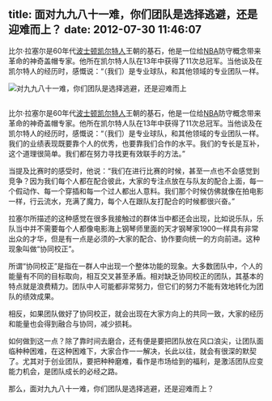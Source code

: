 title: 面对九九八十一难，你们团队是选择逃避，还是迎难而上？
date: 2012-07-30 11:46:07
---

比尔·拉塞尔是60年代<a href="http://baike.baidu.com/view/38089.htm">波士顿凯尔特人</a>王朝的基石，他是一位给<a href="http://baike.baidu.com/view/582.htm">NBA</a>防守概念带来革命的神奇盖帽专家。他所在凯尔特人队在13年中获得了11次总冠军。当他谈及在凯尔特人的经历时，感慨说：“（我们）是专业球队，和其他领域的专业团队一样。

<img title="对九九八十一难，你们团队是选择逃避，还是迎难而上" src="http://betterpropaganda.com/images/artwork/Difficulty-Big_Science_480.jpg" alt="对九九八十一难，你们团队是选择逃避，还是迎难而上"/>

##

 比尔·拉塞尔是60年代<a href="http://baike.baidu.com/view/38089.htm">波士顿凯尔特人</a>王朝的基石，他是一位给<a href="http://baike.baidu.com/view/582.htm">NBA</a>防守概念带来革命的神奇盖帽专家。他所在凯尔特人队在13年中获得了11次总冠军。当他谈及在凯尔特人的经历时，感慨说：“（我们）是专业球队，和其他领域的专业团队一样。
 我们的业绩表现既要靠个人的优秀，也要靠我们合作的水平。我们的专长是互补，这个道理很简单。我们都在努力寻找更有效联手的方法。”


 当提及比赛时的感受时，他说：“我们在进行比赛的时候，甚至一点也不会感觉到竞争？因为我们每个人都在配合彼此，大家的专注点放在与队友的配合上面，每一个假动作、每一个穿插和每一个过人都出人意料。我们那个时候仿佛就像在拍电影一样，行云流水，充满了魔力，每个人在跟队友打配合的时候都很兴奋。”

 拉塞尔所描述的这种感觉在很多我接触过的群体当中都还会出现，比如说乐队，乐队当中并不需要每个人都像电影海上钢琴师里面的天才钢琴家1900一样具有非常出众的才华，但是有一点是必须的–大家的配合、协作要向统一的方向前进。这种现象叫做“协同校正”。

 所谓“协同校正”是指在一群人中出现一个整体功能的现象。大多数团队中，个人的能量有不同的目标取向，相互交叉甚至矛盾。相对缺乏协同校正的团队，其基本的特点就是浪费精力。团队中人可能都非常努力，但它们的努力不能有效地转化为团队的绩效成果。

 相反，如果团队做好了协同校正，就会出现在大家方向上的共同一致，大家的经历和能量也会得到融合与协同，减少损耗。

 如何做到这一点？除了靠时间去磨合，还有便是要把团队放在风口浪尖，让团队面临种种困难，在这种困难下，大家合作一一解决，长此以往，就会有很深的默契了。尤其对于创业团队，要把种种磨难，看作是市场给到的福利，是激活团队应变能力机会，是团队成长的必经之路。

 那么，面对九九八十一难，你们团队是选择逃避，还是迎难而上？

